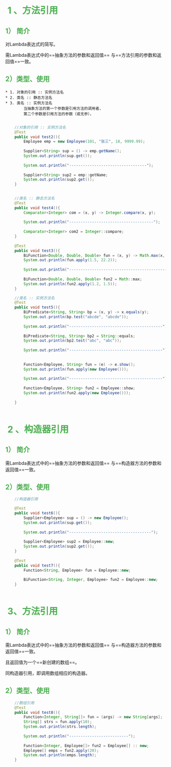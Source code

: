 # <font color=#4caf50 > 1 、方法引用 </font>

## <font color=#4caf50 >1） 简介 </font>

对Lambda表达式的简写。

需Lambda表达式中的==抽象方法的参数和返回值== 与==方法引用的参数和返回值==一致。



## <font color=#4caf50 >2）类型、使用 </font>

```
* 1. 对象的引用 :: 实例方法名
* 2. 类名 :: 静态方法名
* 3. 类名 :: 实例方法名
		当抽象方法的第一个参数是引用方法的调用者，
		第二个参数是引用方法的参数（或无参），
		
```

``` java
	//对象的引用 :: 实例方法名
	@Test
	public void test2(){
		Employee emp = new Employee(101, "张三", 18, 9999.99);
		
		Supplier<String> sup = () -> emp.getName();
		System.out.println(sup.get());
		
		System.out.println("----------------------------------");
		
		Supplier<String> sup2 = emp::getName;
		System.out.println(sup2.get());
	}

	
	//类名 :: 静态方法名
	@Test
	public void test4(){
		Comparator<Integer> com = (x, y) -> Integer.compare(x, y);
		
		System.out.println("-------------------------------------");
		
		Comparator<Integer> com2 = Integer::compare;
	}
	
	@Test
	public void test3(){
		BiFunction<Double, Double, Double> fun = (x, y) -> Math.max(x, y);
		System.out.println(fun.apply(1.5, 22.2));
		
		System.out.println("--------------------------------------------------");
		
		BiFunction<Double, Double, Double> fun2 = Math::max;
		System.out.println(fun2.apply(1.2, 1.5));
	}

	//类名 :: 实例方法名
	@Test
	public void test5(){
		BiPredicate<String, String> bp = (x, y) -> x.equals(y);
		System.out.println(bp.test("abcde", "abcde"));
		
		System.out.println("-----------------------------------------");
		
		BiPredicate<String, String> bp2 = String::equals;
		System.out.println(bp2.test("abc", "abc"));
		
		System.out.println("-----------------------------------------");
		
		
		Function<Employee, String> fun = (e) -> e.show();
		System.out.println(fun.apply(new Employee()));
		
		System.out.println("-----------------------------------------");
		
		Function<Employee, String> fun2 = Employee::show;
		System.out.println(fun2.apply(new Employee()));
		
	}
	
```

# <font color=#4caf50 > 2 、构造器引用</font>

## <font color=#4caf50 >1） 简介 </font>

需Lambda表达式中的==抽象方法的参数和返回值== 与==构造器方法的参数和返回值==一致。



## <font color=#4caf50 >2）类型、使用 </font>

```java
	//构造器引用

	@Test
	public void test6(){
		Supplier<Employee> sup = () -> new Employee();
		System.out.println(sup.get());
		
		System.out.println("------------------------------------");
		
		Supplier<Employee> sup2 = Employee::new;
		System.out.println(sup2.get());
	}
	
	@Test
	public void test7(){
		Function<String, Employee> fun = Employee::new;
		
		BiFunction<String, Integer, Employee> fun2 = Employee::new;
	}
	
```

# <font color=#4caf50 > 3、方法引用</font>

## <font color=#4caf50 >1） 简介 </font>

需Lambda表达式中的==抽象方法的参数和返回值== 与==构造器方法的参数和返回值==一致。

且返回值为一个==新创建的数组==。

同构造器引用，即调用数组相应的构造器。

## <font color=#4caf50 >2）类型、使用 </font>

``` java
	//数组引用
	@Test
	public void test8(){
		Function<Integer, String[]> fun = (args) -> new String[args];
		String[] strs = fun.apply(10);
		System.out.println(strs.length);
		
		System.out.println("--------------------------");
		
		Function<Integer, Employee[]> fun2 = Employee[] :: new;
		Employee[] emps = fun2.apply(20);
		System.out.println(emps.length);
	}
	
```



